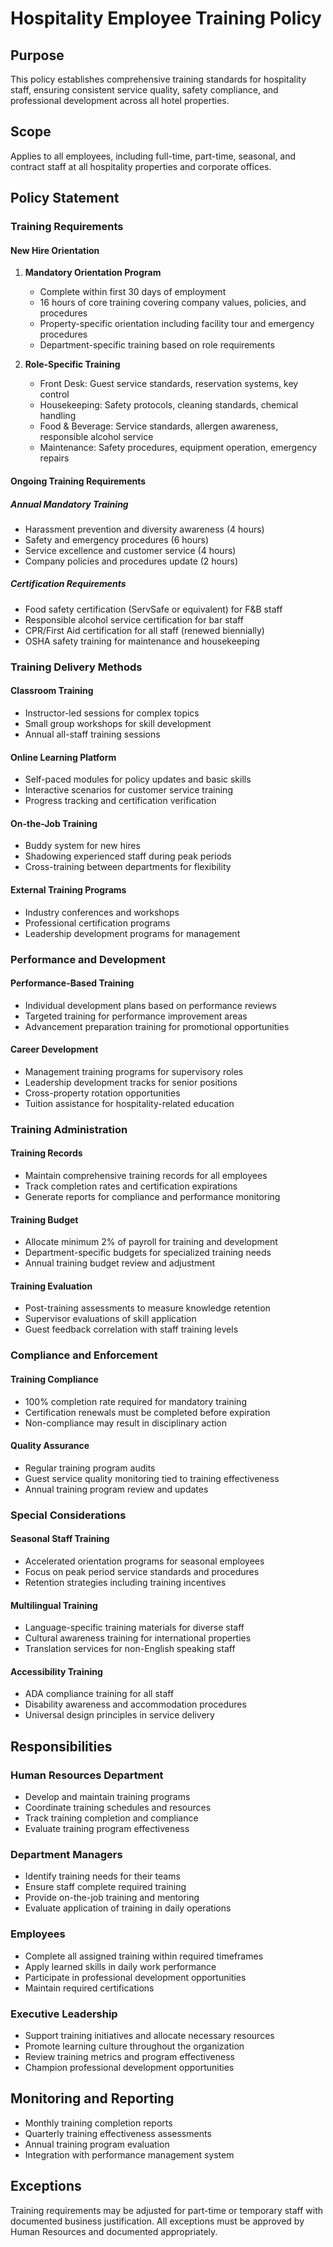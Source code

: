 # Hospitality Employee Training Policy

## Purpose
This policy establishes comprehensive training standards for hospitality staff, ensuring consistent service quality, safety compliance, and professional development across all hotel properties.

## Scope
Applies to all employees, including full-time, part-time, seasonal, and contract staff at all hospitality properties and corporate offices.

## Policy Statement

### Training Requirements

#### New Hire Orientation
1. **Mandatory Orientation Program**
   - Complete within first 30 days of employment
   - 16 hours of core training covering company values, policies, and procedures
   - Property-specific orientation including facility tour and emergency procedures
   - Department-specific training based on role requirements

2. **Role-Specific Training**
   - Front Desk: Guest service standards, reservation systems, key control
   - Housekeeping: Safety protocols, cleaning standards, chemical handling
   - Food & Beverage: Service standards, allergen awareness, responsible alcohol service
   - Maintenance: Safety procedures, equipment operation, emergency repairs

#### Ongoing Training Requirements

##### Annual Mandatory Training
- Harassment prevention and diversity awareness (4 hours)
- Safety and emergency procedures (6 hours)
- Service excellence and customer service (4 hours)
- Company policies and procedures update (2 hours)

##### Certification Requirements
- Food safety certification (ServSafe or equivalent) for F&B staff
- Responsible alcohol service certification for bar staff
- CPR/First Aid certification for all staff (renewed biennially)
- OSHA safety training for maintenance and housekeeping

### Training Delivery Methods

#### Classroom Training
- Instructor-led sessions for complex topics
- Small group workshops for skill development
- Annual all-staff training sessions

#### Online Learning Platform
- Self-paced modules for policy updates and basic skills
- Interactive scenarios for customer service training
- Progress tracking and certification verification

#### On-the-Job Training
- Buddy system for new hires
- Shadowing experienced staff during peak periods
- Cross-training between departments for flexibility

#### External Training Programs
- Industry conferences and workshops
- Professional certification programs
- Leadership development programs for management

### Performance and Development

#### Performance-Based Training
- Individual development plans based on performance reviews
- Targeted training for performance improvement areas
- Advancement preparation training for promotional opportunities

#### Career Development
- Management training programs for supervisory roles
- Leadership development tracks for senior positions
- Cross-property rotation opportunities
- Tuition assistance for hospitality-related education

### Training Administration

#### Training Records
- Maintain comprehensive training records for all employees
- Track completion rates and certification expirations
- Generate reports for compliance and performance monitoring

#### Training Budget
- Allocate minimum 2% of payroll for training and development
- Department-specific budgets for specialized training needs
- Annual training budget review and adjustment

#### Training Evaluation
- Post-training assessments to measure knowledge retention
- Supervisor evaluations of skill application
- Guest feedback correlation with staff training levels

### Compliance and Enforcement

#### Training Compliance
- 100% completion rate required for mandatory training
- Certification renewals must be completed before expiration
- Non-compliance may result in disciplinary action

#### Quality Assurance
- Regular training program audits
- Guest service quality monitoring tied to training effectiveness
- Annual training program review and updates

### Special Considerations

#### Seasonal Staff Training
- Accelerated orientation programs for seasonal employees
- Focus on peak period service standards and procedures
- Retention strategies including training incentives

#### Multilingual Training
- Language-specific training materials for diverse staff
- Cultural awareness training for international properties
- Translation services for non-English speaking staff

#### Accessibility Training
- ADA compliance training for all staff
- Disability awareness and accommodation procedures
- Universal design principles in service delivery

## Responsibilities

### Human Resources Department
- Develop and maintain training programs
- Coordinate training schedules and resources
- Track training completion and compliance
- Evaluate training program effectiveness

### Department Managers
- Identify training needs for their teams
- Ensure staff complete required training
- Provide on-the-job training and mentoring
- Evaluate application of training in daily operations

### Employees
- Complete all assigned training within required timeframes
- Apply learned skills in daily work performance
- Participate in professional development opportunities
- Maintain required certifications

### Executive Leadership
- Support training initiatives and allocate necessary resources
- Promote learning culture throughout the organization
- Review training metrics and program effectiveness
- Champion professional development opportunities

## Monitoring and Reporting
- Monthly training completion reports
- Quarterly training effectiveness assessments
- Annual training program evaluation
- Integration with performance management system

## Exceptions
Training requirements may be adjusted for part-time or temporary staff with documented business justification. All exceptions must be approved by Human Resources and documented appropriately.